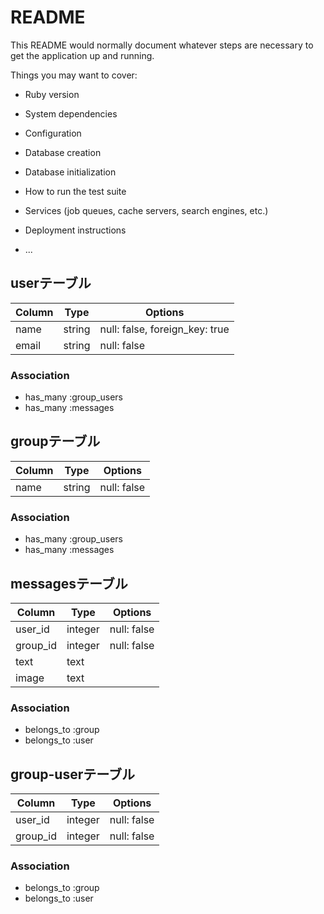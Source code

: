 # README

This README would normally document whatever steps are necessary to get the
application up and running.

Things you may want to cover:

* Ruby version

* System dependencies

* Configuration

* Database creation

* Database initialization

* How to run the test suite

* Services (job queues, cache servers, search engines, etc.)

* Deployment instructions

* ...



## userテーブル
|Column|Type|Options|
|------|----|-------|
|name|string|null: false, foreign_key: true|
|email|string|null: false|
### Association
- has_many :group_users
- has_many :messages

## groupテーブル
|Column|Type|Options|
|------|----|-------|
|name|string|null: false|
### Association
- has_many :group_users
- has_many :messages

## messagesテーブル

|Column|Type|Options|
|------|----|-------|
|user_id|integer|null: false|
|group_id|integer|null: false|
|text|text||
|image|text||
### Association
- belongs_to :group
- belongs_to :user

## group-userテーブル
|Column|Type|Options|
|------|----|-------|
|user_id|integer|null: false|
|group_id|integer|null: false|
### Association
- belongs_to :group
- belongs_to :user
